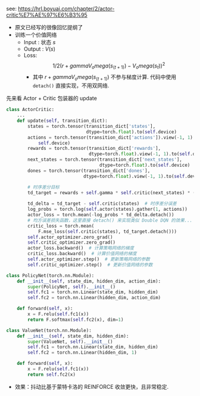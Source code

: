 see: https://hrl.boyuai.com/chapter/2/actor-critic%E7%AE%97%E6%B3%95

- 原文已经写的很像回忆提纲了
- 训练一个价值网络
    - Input : 状态 $s$
    - Output : $V(s)$
    - Loss: $$1 / 2 (r + gamma V_omega (s_(t + 1)) - V_omega (s_t))^2$$
         - 其中 $r + gamma V_omega (s_(t + 1))$ 不参与梯度计算. 代码中使用 `detach()` 直接实现，不用双网络.

先来看 Actor + Critic 包装器的 update

```python
class ActorCritic:
    ...
    def update(self, transition_dict):
        states = torch.tensor(transition_dict['states'],
                              dtype=torch.float).to(self.device)
        actions = torch.tensor(transition_dict['actions']).view(-1, 1).to(
            self.device)
        rewards = torch.tensor(transition_dict['rewards'],
                               dtype=torch.float).view(-1, 1).to(self.device)
        next_states = torch.tensor(transition_dict['next_states'],
                                   dtype=torch.float).to(self.device)
        dones = torch.tensor(transition_dict['dones'],
                             dtype=torch.float).view(-1, 1).to(self.device)

        # 时序差分目标
        td_target = rewards + self.gamma * self.critic(next_states) * (1 -
                                                                       dones)
        td_delta = td_target - self.critic(states)  # 时序差分误差
        log_probs = torch.log(self.actor(states).gather(1, actions))
        actor_loss = torch.mean(-log_probs * td_delta.detach())
        # 均方误差损失函数，这里直接 detach() 来实现类似 Double DQN 的效果... （不演了是吧）
        critic_loss = torch.mean(
            F.mse_loss(self.critic(states), td_target.detach()))
        self.actor_optimizer.zero_grad()
        self.critic_optimizer.zero_grad()
        actor_loss.backward()  # 计算策略网络的梯度
        critic_loss.backward()  # 计算价值网络的梯度
        self.actor_optimizer.step()  # 更新策略网络的参数
        self.critic_optimizer.step()  # 更新价值网络的参数

class PolicyNet(torch.nn.Module):
    def __init__(self, state_dim, hidden_dim, action_dim):
        super(PolicyNet, self).__init__()
        self.fc1 = torch.nn.Linear(state_dim, hidden_dim)
        self.fc2 = torch.nn.Linear(hidden_dim, action_dim)

    def forward(self, x):
        x = F.relu(self.fc1(x))
        return F.softmax(self.fc2(x), dim=1)

class ValueNet(torch.nn.Module):
    def __init__(self, state_dim, hidden_dim):
        super(ValueNet, self).__init__()
        self.fc1 = torch.nn.Linear(state_dim, hidden_dim)
        self.fc2 = torch.nn.Linear(hidden_dim, 1)

    def forward(self, x):
        x = F.relu(self.fc1(x))
        return self.fc2(x)
```

- 效果：抖动比基于蒙特卡洛的 REINFORCE 收敛更快，且非常稳定.
